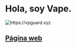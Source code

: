 <h1>Hola, soy Vape.</h1>
<img alt="https://vpguard.xyz" src="https://media.discordapp.net/attachments/998338855629488289/1036427106156032061/vapebanner.png">
<br>
<h2><b><a href="https://vpguard.xyz/vape" target="_blank">Página web</a></b></h2>
